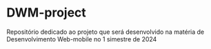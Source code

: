 # DWM-project
Repositório dedicado ao projeto que será desenvolvido na matéria de Desenvolvimento Web-mobile no 1 simestre de 2024
